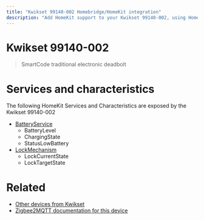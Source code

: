 ```yaml
---
title: "Kwikset 99140-002 Homebridge/HomeKit integration"
description: "Add HomeKit support to your Kwikset 99140-002, using Homebridge, Zigbee2MQTT and homebridge-z2m."
---
```

<!---
This file has been GENERATED using src/docgen/docgen.ts
DO NOT EDIT THIS FILE MANUALLY!
-->
# Kwikset 99140-002
> SmartCode traditional electronic deadbolt


# Services and characteristics
The following HomeKit Services and Characteristics are exposed by
the Kwikset 99140-002

* [BatteryService](../../battery.md)
  * BatteryLevel
  * ChargingState
  * StatusLowBattery
* [LockMechanism](../../lock.md)
  * LockCurrentState
  * LockTargetState


# Related
* [Other devices from Kwikset](../index.md#kwikset)
* [Zigbee2MQTT documentation for this device](https://www.zigbee2mqtt.io/devices/99140-002.html)